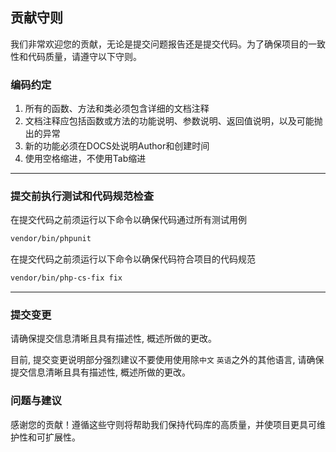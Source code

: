 ## 贡献守则

我们非常欢迎您的贡献，无论是提交问题报告还是提交代码。为了确保项目的一致性和代码质量，请遵守以下守则。

### 编码约定

1. 所有的函数、方法和类必须包含详细的文档注释
2. 文档注释应包括函数或方法的功能说明、参数说明、返回值说明，以及可能抛出的异常
3. 新的功能必须在DOCS处说明Author和创建时间
4. 使用空格缩进，不使用Tab缩进

---

### 提交前执行测试和代码规范检查

在提交代码之前须运行以下命令以确保代码通过所有测试用例

```bash
vendor/bin/phpunit
```

在提交代码之前须运行以下命令以确保代码符合项目的代码规范

```bash
vendor/bin/php-cs-fix fix
```

--- 

### 提交变更

请确保提交信息清晰且具有描述性, 概述所做的更改。

目前, 提交变更说明部分强烈建议不要使用使用除`中文` `英语`之外的其他语言, 请确保提交信息清晰且具有描述性, 概述所做的更改。

### 问题与建议

感谢您的贡献！遵循这些守则将帮助我们保持代码库的高质量，并使项目更具可维护性和可扩展性。
